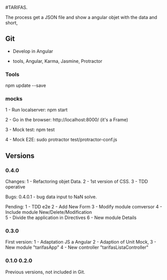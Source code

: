 #TARIFAS.

The process get a JSON file and show a angular objet with the data and short, 

## Git

- Develop in Angular 

- tools, Angular, Karma, Jasmine, Protractor


### Tools

npm update --save



### mocks

1 - Run localserver: npm start

2 - Go in the browser: http://localhost:8000/ (it's a Frame)

3 - Mock test: npm test

4 - Mock E2E: sudo protractor test/protractor-conf.js


## Versions

### 0.4.0 

Changes:
1 - Refactoring objet Data. 
2 - 1st version of CSS.
3 - TDD operative

Bugs:
0.4.0.1 - bug data input to NaN solve.

Pending:
1 - TDD e2e
2 - Add New Form
3 - Modify module comversor
4 - Include module New/Delete/Modification  
5 - Divide the application in Directives
6 - New module Details



### 0.3.0

First version:
1 - Adaptation JS a Angular
2 - Adaption of Unit Mock, 
3 - New module "tarifasApp"
4 - New controller "tarifasListaController"
 

### 0.1.0 0.2.0 

Previous versions, not included in Git. 

